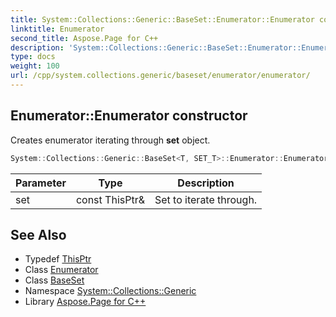 ```yaml
---
title: System::Collections::Generic::BaseSet::Enumerator::Enumerator constructor
linktitle: Enumerator
second_title: Aspose.Page for C++
description: 'System::Collections::Generic::BaseSet::Enumerator::Enumerator constructor. Creates enumerator iterating through set object in C++.'
type: docs
weight: 100
url: /cpp/system.collections.generic/baseset/enumerator/enumerator/
---
```

## Enumerator::Enumerator constructor


Creates enumerator iterating through **set** object.

```cpp
System::Collections::Generic::BaseSet<T, SET_T>::Enumerator::Enumerator(const ThisPtr &set)
```


| Parameter | Type | Description |
| --- | --- | --- |
| set | const ThisPtr\& | Set to iterate through. |

## See Also

* Typedef [ThisPtr](../../thisptr/)
* Class [Enumerator](../)
* Class [BaseSet](../../)
* Namespace [System::Collections::Generic](../../../)
* Library [Aspose.Page for C++](../../../../)
